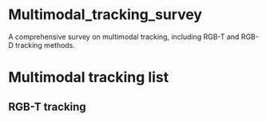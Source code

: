 # Multimodal_tracking_survey
A comprehensive survey on multimodal tracking, including RGB-T and RGB-D tracking methods.

# Multimodal tracking list
 ## RGB-T tracking
 

